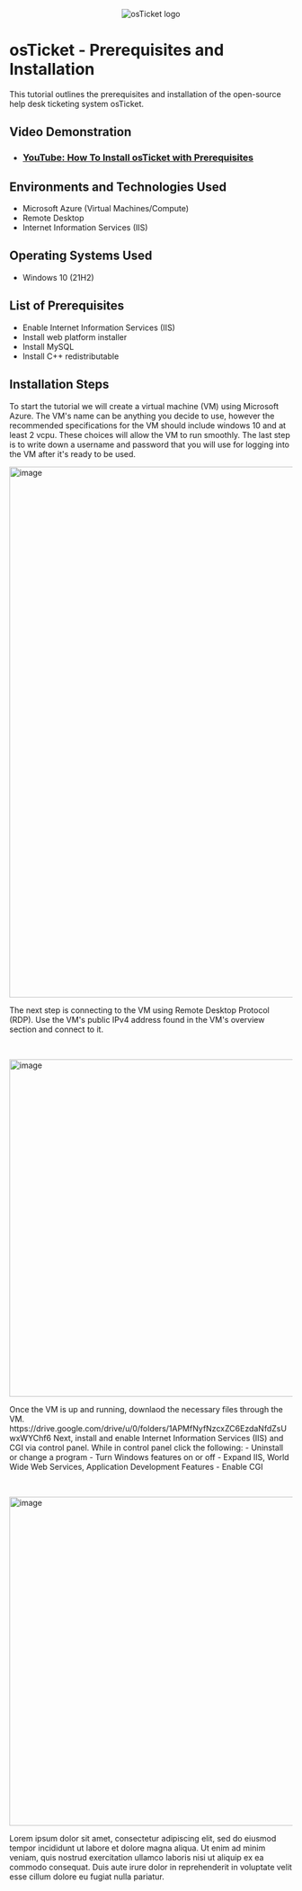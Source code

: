 <p align="center">
<img src="https://i.imgur.com/Clzj7Xs.png" alt="osTicket logo"/>
</p>

<h1>osTicket - Prerequisites and Installation</h1>
This tutorial outlines the prerequisites and installation of the open-source help desk ticketing system osTicket.<br />


<h2>Video Demonstration</h2>

- ### [YouTube: How To Install osTicket with Prerequisites](https://www.youtube.com)

<h2>Environments and Technologies Used</h2>

- Microsoft Azure (Virtual Machines/Compute)
- Remote Desktop
- Internet Information Services (IIS)

<h2>Operating Systems Used </h2>

- Windows 10</b> (21H2)

<h2>List of Prerequisites</h2>

- Enable Internet Information Services (IIS)
- Install web platform installer
- Install MySQL
- Install C++ redistributable

<h2>Installation Steps</h2>

To start the tutorial we will create a virtual machine (VM) using Microsoft Azure. The VM's name can be anything you decide to use, however the recommended specifications for the VM should include windows 10 and at least 2 vcpu. These choices will allow the VM to run smoothly. The last step is to write down a username and password that you will use for logging into the VM after it's ready to be used.

<p>
<img <img width="944" alt="image" src="https://github.com/CristianinIT/osticket-prereqs/assets/138620922/e5e7ac82-1450-4509-9217-61004ab3664e">

</p>
<p>
The next step is connecting to the VM using Remote Desktop Protocol (RDP). Use the VM's public IPv4 address found in the VM's overview section and connect to it.
</p>
<br />

<p>
<img <img width="600" alt="image" src="https://github.com/CristianinIT/osticket-prereqs/assets/138620922/59ce92c3-e1bd-4f18-ba3d-3c111ef1ab09">

</p>
<p>
Once the VM is up and running, downlaod the necessary files through the VM. https://drive.google.com/drive/u/0/folders/1APMfNyfNzcxZC6EzdaNfdZsUwxWYChf6
Next, install and enable Internet Information Services (IIS) and CGI via control panel. While in control panel click the following:
  - Uninstall or change a program
  - Turn Windows features on or off
  - Expand IIS, World Wide Web Services, Application Development Features
  - Enable CGI
  
</p>
<br />

<p>
<img <img width="585" alt="image" src="https://github.com/CristianinIT/osticket-prereqs/assets/138620922/abe01a5f-57ec-4e2f-96b9-76cb6731723b">


<p>
Lorem ipsum dolor sit amet, consectetur adipiscing elit, sed do eiusmod tempor incididunt ut labore et dolore magna aliqua. Ut enim ad minim veniam, quis nostrud exercitation ullamco laboris nisi ut aliquip ex ea commodo consequat. Duis aute irure dolor in reprehenderit in voluptate velit esse cillum dolore eu fugiat nulla pariatur.
</p>
<br />
